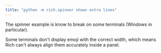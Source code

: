 ```yaml
---
title: "python -m rich.spinner shows extra lines"
---
```


The spinner example is know to break on some terminals (Windows in particular).

Some terminals don't display emoji with the correct width, which means Rich can't always align them accurately inside a
panel.
